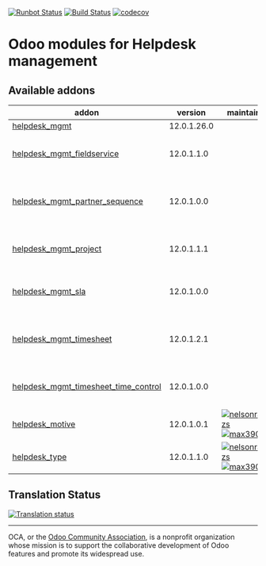 [![Runbot Status](https://runbot.odoo-community.org/runbot/badge/flat/282/12.0.svg)](https://runbot.odoo-community.org/runbot/repo/github-com-oca-helpdesk-282)
[![Build Status](https://travis-ci.com/OCA/helpdesk.svg?branch=12.0)](https://travis-ci.com/OCA/helpdesk)
[![codecov](https://codecov.io/gh/OCA/helpdesk/branch/12.0/graph/badge.svg)](https://codecov.io/gh/OCA/helpdesk)

# Odoo modules for Helpdesk management

[//]: # (addons)

Available addons
----------------
addon | version | maintainers | summary
--- | --- | --- | ---
[helpdesk_mgmt](helpdesk_mgmt/) | 12.0.1.26.0 |  | Helpdesk
[helpdesk_mgmt_fieldservice](helpdesk_mgmt_fieldservice/) | 12.0.1.1.0 |  | Create service requests from a ticket
[helpdesk_mgmt_partner_sequence](helpdesk_mgmt_partner_sequence/) | 12.0.1.0.0 |  | Provides different partner sequence in Helpdesk.
[helpdesk_mgmt_project](helpdesk_mgmt_project/) | 12.0.1.1.1 |  | Add the option to select project in the tickets.
[helpdesk_mgmt_sla](helpdesk_mgmt_sla/) | 12.0.1.0.0 |  | Add SLA to the tickets for Helpdesk Management.
[helpdesk_mgmt_timesheet](helpdesk_mgmt_timesheet/) | 12.0.1.2.1 |  | Add HR Timesheet to the tickets for Helpdesk Management.
[helpdesk_mgmt_timesheet_time_control](helpdesk_mgmt_timesheet_time_control/) | 12.0.1.0.0 |  | Helpdesk Management Timesheet Time Control
[helpdesk_motive](helpdesk_motive/) | 12.0.1.0.1 | [![nelsonramirezs](https://github.com/nelsonramirezs.png?size=30px)](https://github.com/nelsonramirezs) [![max3903](https://github.com/max3903.png?size=30px)](https://github.com/max3903) | Keep the motive
[helpdesk_type](helpdesk_type/) | 12.0.1.1.0 | [![nelsonramirezs](https://github.com/nelsonramirezs.png?size=30px)](https://github.com/nelsonramirezs) [![max3903](https://github.com/max3903.png?size=30px)](https://github.com/max3903) | Add a type to your tickets

[//]: # (end addons)

## Translation Status

[![Translation status](https://translation.odoo-community.org/widgets/helpdesk-12-0/-/multi-auto.svg)](https://translation.odoo-community.org/engage/helpdesk-12-0/?utm_source=widget)

----

OCA, or the [Odoo Community Association](http://odoo-community.org/), is a nonprofit organization whose
mission is to support the collaborative development of Odoo features and
promote its widespread use.
